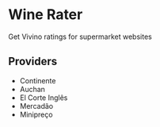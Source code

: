 # Wine Rater
Get Vivino ratings for supermarket websites

## Providers

- Continente
- Auchan
- El Corte Inglês
- Mercadão
- Minipreço
